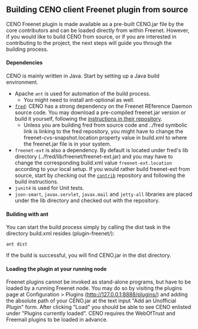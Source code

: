 ## Building CENO client Freenet plugin from source

CENO Freenet plugin is made available as a pre-built CENO.jar file by the core contributors and can be loaded directly from within Freenet. However, if you would like to build CENO from source, or if you are interested in contributing to the project, the next steps will guide you through the building process.


#### Dependencies

CENO is mainly written in Java. Start by setting up a Java build environment. 

* Apache `ant` is used for automation of the build process.
    - You might need to install ant-optional as well.
* [`fred`](https://github.com/freenet/fred): CENO has a strong dependency on the Freenet REference Daemon source code. You may download a pre-compiled freenet.jar version or build it yourself, following the [instructions in their repository](https://github.com/freenet/fred/blob/next/README.building.md).
    - Unless you are building fred from source code and ../fred symbolic link is linking to the fred repository, you might have to change the freenet-cvs-snapshot.location property value in build.xml to where the freenet.jar file is in your system.
* `freenet-ext` is also a dependency. By default is located under fred's lib directory (../fred/lib/freenet/freenet-ext.jar) and you may have to change the corresponding build.xml value `freenet-ext.location` according to your local setup. If you would rather build freenet-ext from source, start by checking out the [`contrib`](https://github.com/freenet/contrib/) repository and following the build instructions.
* `junit4` is used for Unit tests.
* `json-smart`, `javax.servlet`, `javax.mail` and `jetty-all` libraries are placed under the lib directory and checked out with the repository.


#### Building with ant

You can start the build process simply by calling the dist task in the directory build.xml resides (plugin-freenet/):

    ant dist

If the build is successful, you will find CENO.jar in the dist directory.


#### Loading the plugin at your running node

Freenet plugins cannot be invoked as stand-alone programs, but have to be loaded by a running Freenet node. You may do so by visiting the plugins page at Configuration > Plugins (http://127.0.0.1:8888/plugins/) and adding the absolute path of your CENO.jar at the text input "Add an Unofficial Plugin" form. After clicking "Load" you should be able to see CENO enlisted under 
"Plugins currently loaded". CENO requires the WebOfTrust and Freemail plugins to be loaded in advance.